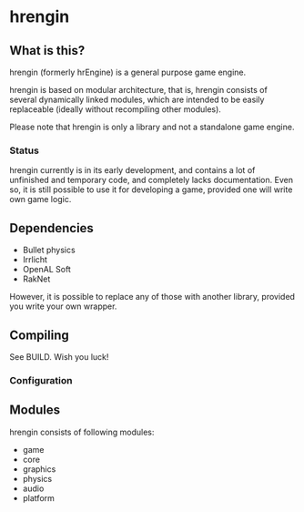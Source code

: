 hrengin
=======

## What is this?  ##

hrengin (formerly hrEngine) is a general purpose game engine.

hrengin is based on modular architecture, that is, hrengin consists of several dynamically linked modules, which are intended to be easily replaceable (ideally without recompiling other modules).

Please note that hrengin is only a library and not a standalone game engine.

### Status ###

hrengin currently is in its early development, and contains a lot of unfinished and temporary code, and completely lacks documentation. 
Even so, it is still possible to use it for developing a game, provided one will write own game logic.

## Dependencies ##

* Bullet physics
* Irrlicht
* OpenAL Soft
* RakNet

However, it is possible to replace any of those with another library, provided you write your own wrapper.

## Compiling ##

See BUILD. Wish you luck!

### Configuration ###

## Modules ##

hrengin consists of following modules:
+ game
+ core
+ graphics
+ physics
+ audio
+ platform
